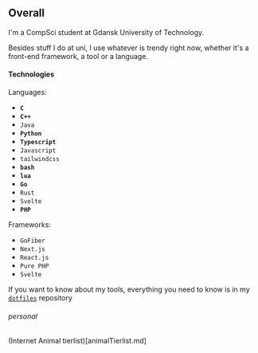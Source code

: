 ## Overall

I'm a CompSci student at Gdansk University of Technology.

Besides stuff I do at uni, I use whatever is trendy right now,
whether it's a front-end framework, a tool or a language.


#### Technologies

Languages:
- **`C`**
- **`C++`**
- `Java`
- **`Python`**
- **`Typescript`**
- `Javascript`
- `tailwindcss`
- **`bash`**
- **`lua`**
- **`Go`**
- `Rust`
- `Svelte`
- **`PHP`**

Frameworks:
- `GoFiber`
- `Next.js`
- `React.js`
- `Pure PHP`
- `Svelte`

If you want to know about my tools, everything you need to know is
in my [`dotfiles`](github.com/fist-it/dotfiles) repository

###### personal

(Internet Animal tierlist)[animalTierlist.md]
